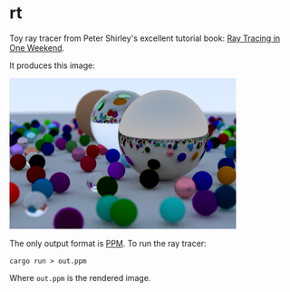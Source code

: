 
# rt

Toy ray tracer from Peter Shirley's excellent tutorial book: [Ray Tracing in One Weekend](https://raytracing.github.io/books/RayTracingInOneWeekend.html).

It produces this image:

![](https://raw.githubusercontent.com/AjayMT/rt/master/out.png)

The only output format is [PPM](https://en.wikipedia.org/wiki/Netpbm#PPM_example). To run the ray tracer:

```
cargo run > out.ppm
```

Where `out.ppm` is the rendered image.
